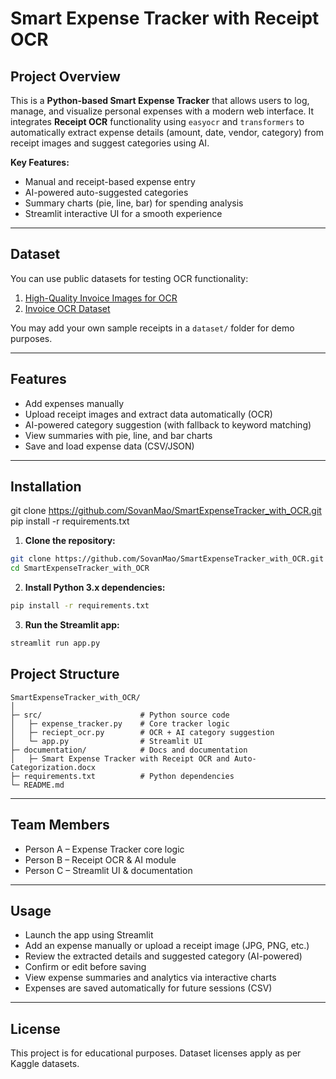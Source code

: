 # Smart Expense Tracker with Receipt OCR

## Project Overview

This is a **Python-based Smart Expense Tracker** that allows users to log, manage, and visualize personal expenses with a modern web interface.
It integrates **Receipt OCR** functionality using `easyocr` and `transformers` to automatically extract expense details (amount, date, vendor, category) from receipt images and suggest categories using AI.


**Key Features:**
- Manual and receipt-based expense entry
- AI-powered auto-suggested categories
- Summary charts (pie, line, bar) for spending analysis
- Streamlit interactive UI for a smooth experience

---

## Dataset

You can use public datasets for testing OCR functionality:

1. [High-Quality Invoice Images for OCR](https://www.kaggle.com/datasets/osamahosamabdellatif/high-quality-invoice-images-for-ocr)  
2. [Invoice OCR Dataset](https://www.kaggle.com/datasets/senju14/invoice-ocr)


You may add your own sample receipts in a `dataset/` folder for demo purposes.

---


## Features
- Add expenses manually
- Upload receipt images and extract data automatically (OCR)
- AI-powered category suggestion (with fallback to keyword matching)
- View summaries with pie, line, and bar charts
- Save and load expense data (CSV/JSON)

---

## Installation

git clone https://github.com/SovanMao/SmartExpenseTracker_with_OCR.git
pip install -r requirements.txt
1. **Clone the repository:**
```bash
git clone https://github.com/SovanMao/SmartExpenseTracker_with_OCR.git
cd SmartExpenseTracker_with_OCR
```
2. **Install Python 3.x dependencies:**
```bash
pip install -r requirements.txt
```
3. **Run the Streamlit app:**
```bash
streamlit run app.py
```

## Project Structure
```
SmartExpenseTracker_with_OCR/
│
├─ src/                      # Python source code
│   ├─ expense_tracker.py    # Core tracker logic
│   ├─ reciept_ocr.py        # OCR + AI category suggestion
│   └─ app.py                # Streamlit UI
├─ documentation/            # Docs and documentation
│   ├─ Smart Expense Tracker with Receipt OCR and Auto-Categorization.docx
├─ requirements.txt          # Python dependencies
└─ README.md
```
---

## Team Members

- Person A – Expense Tracker core logic
- Person B – Receipt OCR & AI module
- Person C – Streamlit UI & documentation
---

## Usage

- Launch the app using Streamlit
- Add an expense manually or upload a receipt image (JPG, PNG, etc.)
- Review the extracted details and suggested category (AI-powered)
- Confirm or edit before saving
- View expense summaries and analytics via interactive charts
- Expenses are saved automatically for future sessions (CSV)
---

## License
This project is for educational purposes. Dataset licenses apply as per Kaggle datasets.
